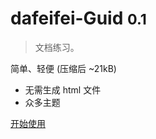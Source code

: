 <!-- _coverpage.md -->

# dafeifei-Guid <small>0.1</small>

> 文档练习。

 简单、轻便 (压缩后 ~21kB)
- 无需生成 html 文件
- 众多主题


[开始使用](/README.md)
